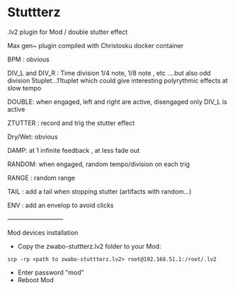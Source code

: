 # Stuttterz
.lv2 plugin for Mod / double stutter effect


Max gen~ plugin compiled with Christosku docker container

BPM : obvious

DIV_L  and  DIV_R : Time division 1/4 note, 1/8 note , etc ….but also odd division 5tuplet…11tuplet which could give interesting polyrythmic effects at slow tempo

DOUBLE: when engaged, left and right are active, disengaged only DIV_L is active

ZTUTTER :  record and trig the stutter effect

Dry/Wet: obvious

DAMP:  at 1 infinite feedback , at less fade out

RANDOM: when engaged, random tempo/division on each trig

RANGE : random range

TAIL : add a tail when stopping stutter (artifacts with random…)

ENV : add an envelop to avoid clicks


—————————

Mod devices installation

- Copy the zwabo-stuttterz.lv2 folder to your Mod:
  
 ```
scp -rp <path to zwabo-stuttterz.lv2> root@192.168.51.1:/root/.lv2
 ```

- Enter password "mod"
- Reboot Mod
